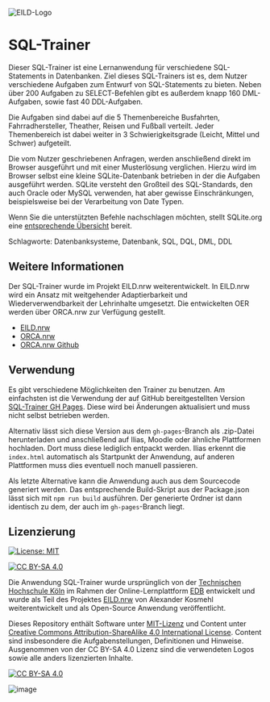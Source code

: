 ![EILD-Logo](src/img/eild_header_logo.png)

# SQL-Trainer
Dieser SQL-Trainer ist eine Lernanwendung für verschiedene SQL-Statements in Datenbanken. Ziel dieses SQL-Trainers ist es, dem Nutzer verschiedene Aufgaben zum Entwurf von SQL-Statements zu bieten. Neben über 200 Aufgaben zu SELECT-Befehlen gibt es außerdem knapp 160 DML-Aufgaben, sowie fast 40 DDL-Aufgaben.

Die Aufgaben sind dabei auf die 5 Themenbereiche Busfahrten, Fahrradhersteller, Theather, Reisen und Fußball verteilt. Jeder Themenbereich ist dabei weiter in 3 Schwierigkeitsgrade (Leicht, Mittel und Schwer) aufgeteilt.

Die vom Nutzer geschriebenen Anfragen, werden anschließend direkt im Browser ausgeführt und mit einer Musterlösung verglichen. Hierzu wird im Browser selbst eine kleine SQLite-Datenbank betrieben in der die Aufgaben ausgeführt werden. SQLite versteht den Großteil des SQL-Standards, den auch Oracle oder MySQL verwenden, hat aber gewisse Einschränkungen, beispielsweise bei der Verarbeitung von Date Typen.

Wenn Sie die unterstützten Befehle nachschlagen möchten, stellt SQLite.org eine [entsprechende Übersicht](https://www.sqlite.org/lang.html) bereit.

Schlagworte: Datenbanksysteme, Datenbank, SQL, DQL, DML, DDL

## Weitere Informationen
Der SQL-Trainer wurde im Projekt EILD.nrw weiterentwickelt. In EILD.nrw wird ein Ansatz mit weitgehender Adaptierbarkeit und Wiederverwendbarkeit der Lehrinhalte umgesetzt. Die entwickelten OER werden über ORCA.nrw zur Verfügung gestellt.
- [EILD.nrw]
- [ORCA.nrw]
- [ORCA.nrw Github]

## Verwendung

Es gibt verschiedene Möglichkeiten den Trainer zu benutzen. Am einfachsten ist die Verwendung der auf GitHub bereitgestellten Version [SQL-Trainer GH Pages]. Diese wird bei Änderungen aktualisiert und muss nicht selbst betrieben werden.

Alternativ lässt sich diese Version aus dem `gh-pages`-Branch als .zip-Datei herunterladen und anschließend auf Ilias, Moodle oder ähnliche Plattformen hochladen. Dort muss diese lediglich entpackt werden. Ilias erkennt die `index.html` automatisch als Startpunkt der Anwendung, auf anderen Plattformen muss dies eventuell noch manuell passieren.

Als letzte Alternative kann die Anwendung auch aus dem Sourcecode generiert werden. Das entsprechende Build-Skript aus der Package.json lässt sich mit `npm run build` ausführen. Der generierte Ordner ist dann identisch zu dem, der auch im `gh-pages`-Branch liegt.


## Lizenzierung

[![License: MIT][MIT-shield]][MIT]

[![CC BY-SA 4.0][cc-by-sa-shield]][cc-by-sa]


Die Anwendung SQL-Trainer wurde ursprünglich von der [Technischen Hochschule Köln][TH Köln] im Rahmen der Online-Lernplattform [EDB] entwickelt und wurde als Teil des Projektes [EILD.nrw] von Alexander Kosmehl weiterentwickelt und als Open-Source Anwendung veröffentlicht.

Dieses Repository enthält Software unter [MIT-Lizenz][MIT] und Content unter [Creative Commons Attribution-ShareAlike 4.0 International License][cc-by-sa]. Content sind insbesondere die Aufgabenstellungen, Definitionen und Hinweise. Ausgenommen von der CC BY-SA 4.0 Lizenz sind die verwendeten Logos sowie alle anders lizenzierten Inhalte.

[![CC BY-SA 4.0][cc-by-sa-image]][cc-by-sa]

![image](https://user-images.githubusercontent.com/73349129/233968870-b61f0850-e7c2-489f-a597-53e030794b22.png)



[MIT]: https://github.com/orca-nrw/sql-trainer/blob/master/LICENCE
[MIT-shield]: https://img.shields.io/badge/License-MIT-yellow.svg
[cc-by-sa]: http://creativecommons.org/licenses/by-sa/4.0/
[cc-by-sa-image]: https://licensebuttons.net/l/by-sa/4.0/88x31.png
[cc-by-sa-shield]: https://img.shields.io/badge/License-CC%20BY--SA%204.0-lightgrey.svg
[HSD]: https://www.hs-duesseldorf.de/
[TH Köln]: https://www.th-koeln.de/
[EDB]: https://edb2.gm.th-koeln.de/index
[SQL-Trainer]: https://github.com/orca-nrw/sql-trainer/tree/main
[SQL-Trainer GH Pages]: https://orca-nrw.github.io/sql-trainer/
[EILD.nrw]: https://www.eild.nrw/
[EILD.nrw GitHub]: https://github.com/EILD-nrw
[ORCA.nrw]: https://www.orca.nrw/
[ORCA.nrw Github]: https://github.com/orca-nrw
